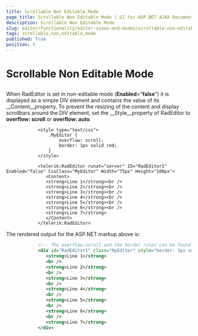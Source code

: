 ```yaml
---
title: Scrollable Non Editable Mode
page_title: Scrollable Non Editable Mode | UI for ASP.NET AJAX Documentation
description: Scrollable Non Editable Mode
slug: editor/functionality/editor-views-and-modes/scrollable-non-editable-mode
tags: scrollable,non,editable,mode
published: True
position: 5
---
```


# Scrollable Non Editable Mode



## 

When RadEditor is set in non-editable mode (__Enabled__="__false__") it is displayed as a simple DIV element and contains the value of its __Content__property. To prevent the resizing of the content and display scrollbars around the DIV element, set the __Style__property of RadEditor to __overflow: scroll__ or __overflow: auto__.

````ASPNET
			<style type="text/css">
				.MyEditor {
					overflow: scroll;
					border: 1px solid red;
				}
			</style>
	
			<telerik:RadEditor runat="server" ID="RadEditor1" Enabled="false" CssClass="MyEditor" Width="75px" Height="100px">
			   <Content>
			   <strong>Line 1</strong><br />
			   <strong>Line 2</strong><br />
			   <strong>Line 3</strong><br />
			   <strong>Line 4</strong><br />
			   <strong>Line 5</strong><br />
			   <strong>Line 6</strong><br />
			   <strong>Line 7</strong>
			   </Content>
			</telerik:RadEditor> 
````



The rendered output for the ASP.NET markup above is:

````XML
			<!-- The overflow:scroll and the border rules can be found via the browser's HTML inspector as they do not exist as inline styles -->
			<div id="RadEditor1" class="MyEditor" style="border: 1px solid red; height: 100px; width: 75px;">
			   <strong>Line 1</strong>
			   <br />
			   <strong>Line 2</strong>
			   <br />
			   <strong>Line 3</strong>
			   <br />
			   <strong>Line 4</strong>
			   <br />
			   <strong>Line 5</strong>
			   <br />
			   <strong>Line 6</strong>
			   <br />
			   <strong>Line 7</strong>
			</div> 
````



